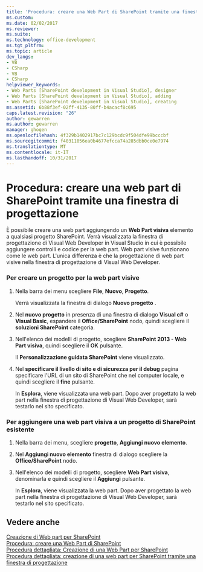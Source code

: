 ```yaml
---
title: 'Procedura: creare una Web Part di SharePoint tramite una finestra di progettazione | Documenti Microsoft'
ms.custom: 
ms.date: 02/02/2017
ms.reviewer: 
ms.suite: 
ms.technology: office-development
ms.tgt_pltfrm: 
ms.topic: article
dev_langs:
- VB
- CSharp
- VB
- CSharp
helpviewer_keywords:
- Web Parts [SharePoint development in Visual Studio], designer
- Web Parts [SharePoint development in Visual Studio], adding
- Web Parts [SharePoint development in Visual Studio], creating
ms.assetid: 6b88f3ef-02ff-4135-80ff-b4acacf8c695
caps.latest.revision: "26"
author: gewarren
ms.author: gewarren
manager: ghogen
ms.openlocfilehash: 4f329b1402917bc7c129bcdc9f504dfe99bcccbf
ms.sourcegitcommit: f40311056ea0b4677efcca74a285dbb0ce0e7974
ms.translationtype: MT
ms.contentlocale: it-IT
ms.lasthandoff: 10/31/2017
---
```

# <a name="how-to-create-a-sharepoint-web-part-by-using-a-designer"></a>Procedura: creare una web part di SharePoint tramite una finestra di progettazione
  È possibile creare una web part aggiungendo un **Web Part visiva** elemento a qualsiasi progetto SharePoint. Verrà visualizzata la finestra di progettazione di Visual Web Developer in Visual Studio in cui è possibile aggiungere controlli e codice per la web part. Web part visive funzionano come le web part. L'unica differenza è che la progettazione di web part visive nella finestra di progettazione di Visual Web Developer.  
  
### <a name="to-create-a-project-for-visual-web-parts"></a>Per creare un progetto per la web part visive  
  
1.  Nella barra dei menu scegliere **File**, **Nuovo**, **Progetto**.  
  
     Verrà visualizzata la finestra di dialogo **Nuovo progetto** .  
  
2.  Nel **nuovo progetto** in presenza di una finestra di dialogo **Visual c#** o **Visual Basic**, espandere il **Office/SharePoint** nodo, quindi scegliere il **soluzioni SharePoint** categoria.  
  
3.  Nell'elenco dei modelli di progetto, scegliere **SharePoint 2013 - Web Part visiva**, quindi scegliere il **OK** pulsante.  
  
     Il **Personalizzazione guidata SharePoint** viene visualizzato.  
  
4.  Nel **specificare il livello di sito e di sicurezza per il debug** pagina specificare l'URL di un sito di SharePoint che nel computer locale, e quindi scegliere il **fine** pulsante.  
  
     In **Esplora**, viene visualizzata una web part. Dopo aver progettato la web part nella finestra di progettazione di Visual Web Developer, sarà testarlo nel sito specificato.  
  
### <a name="to-add-a-visual-web-part-to-an-existing-sharepoint-project"></a>Per aggiungere una web part visiva a un progetto di SharePoint esistente  
  
1.  Nella barra dei menu, scegliere **progetto**, **Aggiungi nuovo elemento**.  
  
2.  Nel **Aggiungi nuovo elemento** finestra di dialogo scegliere la **Office/SharePoint** nodo.  
  
3.  Nell'elenco dei modelli di progetto, scegliere **Web Part visiva**, denominarla e quindi scegliere il **Aggiungi** pulsante.  
  
     In **Esplora**, viene visualizzata la web part. Dopo aver progettato la web part nella finestra di progettazione di Visual Web Developer, sarà testarlo nel sito specificato.  
  
## <a name="see-also"></a>Vedere anche  
 [Creazione di Web part per SharePoint](../sharepoint/creating-web-parts-for-sharepoint.md)   
 [Procedura: creare una Web Part di SharePoint](../sharepoint/how-to-create-a-sharepoint-web-part.md)   
 [Procedura dettagliata: Creazione di una Web Part per SharePoint](../sharepoint/walkthrough-creating-a-web-part-for-sharepoint.md)   
 [Procedura dettagliata: creazione di una web part per SharePoint tramite una finestra di progettazione](../sharepoint/walkthrough-creating-a-web-part-for-sharepoint-by-using-a-designer.md)  
  
  